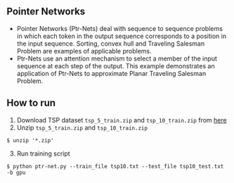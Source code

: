 ## Pointer Networks
- Pointer Networks (Ptr-Nets) deal with sequence to sequence problems in which each token in the output sequence corresponds to a position in the input sequence. Sorting, convex hull and Traveling Salesman Problem are examples of applicable problems.
- Ptr-Nets use an attention mechanism to select a member of the input sequence at each step of the output. This example demonstrates an application of Ptr-Nets to approximate Planar Traveling Salesman Problem.

## How to run
1. Download TSP dataset `tsp_5_train.zip` and `tsp_10_train.zip` from [here](https://drive.google.com/drive/folders/0B2fg8yPGn2TCMzBtS0o4Q2RJaEU)
2. Unzip `tsp_5_train.zip` and `tsp_10_train.zip`
```
$ unzip '*.zip'
```
3. Run training script
```
$ python ptr-net.py --train_file tsp10.txt --test_file tsp10_test.txt -b gpu
```
